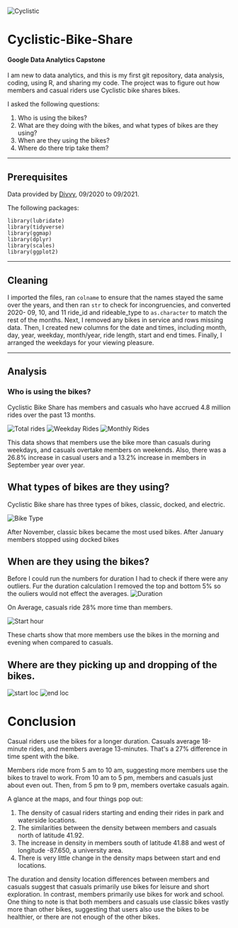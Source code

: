 ![Cyclistic](https://user-images.githubusercontent.com/91980090/140099515-c5a4ecb6-3a34-4c3a-808c-d176e57293cf.JPG)

# Cyclistic-Bike-Share 
#### Google Data Analytics Capstone

I am new to data analytics, and this is my first git repository, data analysis, coding, using R, and sharing my code. The project was to figure out how members and casual riders use Cyclistic bike shares bikes.

I asked the following questions:
1. Who is using the bikes?
2. What are they doing with the bikes, and what types of bikes are they using?
3. When are they using the bikes?
4. Where do there trip take them?
_________________________________________________________________________________________________________________________________________________________________________________

## Prerequisites
Data provided by [Divvy](https://divvy-tripdata.s3.amazonaws.com/index.html), 09/2020 to 09/2021.

The following packages:
```
library(lubridate)
library(tidyverse)
library(ggmap)
library(dplyr)
library(scales)
library(ggplot2)
```
___________________________________________________________________________________________________________________________________________________________________________________

## Cleaning

I imported the files, ran ```colname``` to ensure that the names stayed the same over the years, and then ran ```str``` to check for incongruencies, and converted 2020- 09, 10, and 11 ride_id and rideable_type to ```as.character``` to match the rest of the months. Next, I removed any bikes in service and rows missing data.  Then, I created new columns for the date and times, including month, day, year, weekday, month/year, ride length, start and end times. Finally, I arranged the weekdays for your viewing pleasure.
________________________________________________________________________________________________________________________________________________________________________________

## Analysis
###  Who is using the bikes?

Cyclistic Bike Share has members and casuals who have accrued 4.8 million rides over the past 13 months.

![Total rides](https://user-images.githubusercontent.com/91980090/140583500-3678d841-77db-4a87-a9be-3b2791044205.jpeg)
![Weekday Rides](https://user-images.githubusercontent.com/91980090/140583515-c22e7b23-1e85-4ee1-bf1c-4f6847d9e927.jpeg)
![Monthly Rides](https://user-images.githubusercontent.com/91980090/140583525-669a62ab-49e0-4423-b611-f2fc8443daa2.jpeg)

This data shows that members use the bike more than casuals during weekdays, and casuals overtake members on weekends. Also, there was a 26.8% increase in casual users and a 13.2% increase in members in September year over year.

## What types of bikes are they using?
Cyclistic Bike share has three types of bikes, classic, docked, and electric.  

![Bike Type](https://user-images.githubusercontent.com/91980090/140583547-fbf7ed96-aee6-4dbc-a59c-244f7580b08e.jpeg)

After November, classic bikes became the most used bikes. After January members stopped using docked bikes

## When are they using the bikes?
Before I could run the numbers for duration I had to check if there were any outliers. Fur the duration calculation I removed the top and bottom 5% so the ouliers would not effect the averages. 
![Duration](https://user-images.githubusercontent.com/91980090/140583648-100b1fdc-a54d-45a4-87f8-33d9cdd1ec48.jpeg)

On Average, casuals ride 28% more time than members. 

![Start hour](https://user-images.githubusercontent.com/91980090/140583764-2f8e7f20-d2ad-48a7-938f-1dd612f56949.jpeg)

These charts show that more members use the bikes in the morning and evening when compared to casuals.

## Where are they picking up and dropping of the bikes.
![start loc](https://user-images.githubusercontent.com/91980090/140584522-4b8b299f-ec05-4a71-909b-43e31ac74d77.jpeg)
![end loc](https://user-images.githubusercontent.com/91980090/140584526-24c11e24-7061-4c65-bbb0-a0da6fdbbefd.jpeg)


# Conclusion
Casual riders use the bikes for a longer duration. Casuals average 18-minute rides, and members average 13-minutes. That's a 27% difference in time spent with the bike.

Members ride more from 5 am to 10 am, suggesting more members use the bikes to travel to work. From 10 am to 5 pm, members and casuals just about even out. Then, from 5 pm to 9 pm, members overtake casuals again. 

A glance at the maps, and four things pop out:
1. The density of casual riders starting and ending their rides in park and waterside locations. 
2. The similarities between the density between members and casuals north of latitude 41.92. 
3. The increase in density in members south of latitude 41.88 and west of longitude -87.650, a university area.
4. There is very little change in the density maps between start and end locations. 

The duration and density location differences between members and casuals suggest that casuals primarily use bikes for leisure and short exploration. In contrast, members primarily use bikes for work and school. 
One thing to note is that both members and casuals use classic bikes vastly more than other bikes, suggesting that users also use the bikes to be healthier, or there are not enough of the other bikes.
